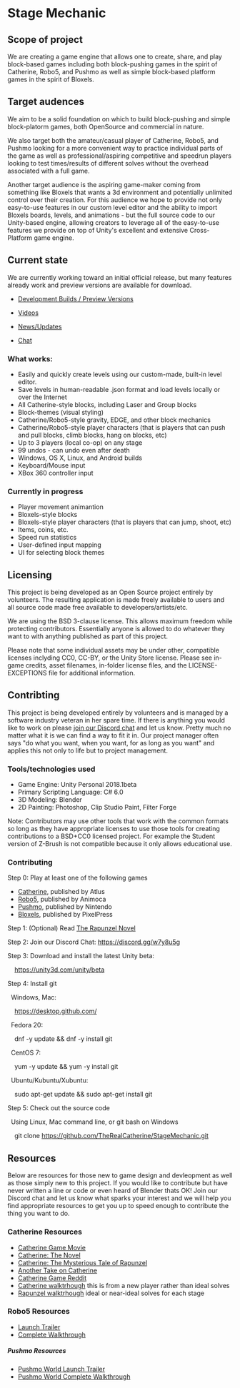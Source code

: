 # Stage Mechanic

## Scope of project

We are creating a game engine that allows one to create, share, and play block-based games including both block-pushing games in the spirit of Catherine, Robo5, and Pushmo as well as simple block-based platform games in the spirit of Bloxels.

## Target audences

We aim to be a solid foundation on which to build block-pushing and simple block-platorm games, both OpenSource and commercial in nature.

We also target both the amateur/casual player of Catherine, Robo5, and Pushmo looking for a more convenient way to practice individual parts of the game as well as professional/aspiring competitive and speedrun players looking to test times/results of different solves without the overhead associated with a full game.

Another target audience is the aspiring game-maker coming from something like Bloxels that wants a 3d environment and potentially unlimited control over their creation. For this audience we hope to provide not only easy-to-use features in our custom level editor and the ability to import Bloxels boards, levels, and animations - but the full source code to our Unity-based engine, allowing creators to leverage all of the easy-to-use features we provide on top of Unity's excellent and extensive Cross-Platform game engine.

## Current state

We are currently working toward an initial official release, but many features already work and preview versions are available for download.

* [Development Builds / Preview Versions](https://www.reddit.com/r/StageMechanic/comments/7q9jey/latest_development_build_downloads/)

* [Videos](https://www.youtube.com/channel/UCO7dcRrjPb5eCst-9uAXXPg/videos)

* [News/Updates](https://www.reddit.com/r/StageMechanic/)

* [Chat](https://discord.gg/TBU4MyE)

### What works:
* Easily and quickly create levels using our custom-made, built-in level editor.
* Save levels in human-readable .json format and load levels locally or over the Internet
* All Catherine-style blocks, including Laser and Group blocks
* Block-themes (visual styling)
* Catherine/Robo5-style gravity, EDGE, and other block mechanics
* Catherine/Robo5-style player characters (that is players that can push and pull blocks, climb blocks, hang on blocks, etc)
* Up to 3 players (local co-op) on any stage
* 99 undos - can undo even after death
* Windows, OS X, Linux, and Android builds
* Keyboard/Mouse input
* XBox 360 controller input

### Currently in progress
* Player movement animantion
* Bloxels-style blocks
* Bloxels-style player characters (that is players that can jump, shoot, etc)
* Items, coins, etc.
* Speed run statistics
* User-defined input mapping
* UI for selecting block themes

## Licensing

This project is being developed as an Open Source project entirely by volunteers. The resulting application is made freely available to users and all source code made free available to developers/artists/etc.

We are using the BSD 3-clause license. This allows maximum freedom while protecting contributors. Essentially anyone is allowed to do whatever they want to with anything published as part of this project. 

Please note that some individual assets may be under other, compatible licenses inclyding CC0, CC-BY, or the Unity Store license. Please see in-game credits, asset filenames, in-folder license files, and the LICENSE-EXCEPTIONS file for additional information.

## Contribting

This project is being developed entirely by volunteers and is managed by a software industry veteran in her spare time. If there is anything you would like to work on please [join our Discord chat](https://discord.gg/TBU4MyE) and let us know. Pretty much no matter what it is we can find a way to fit it in. Our project manager often says "do what you want, when you want, for as long as you want" and applies this not only to life but to project management.

### Tools/technologies used

* Game Engine: Unity Personal 2018.1beta
* Primary Scripting Language: C# 6.0
* 3D Modeling: Blender
* 2D Painting: Photoshop, Clip Studio Paint, Filter Forge

Note: Contributors may use other tools that work with the common formats so long as they have appropriate licenses to use those tools for creating contributions to a BSD+CC0 licensed project. For example the Student version of Z-Brush is not compatible because it only allows educational use.

### Contributing

Step 0: Play at least one of the following games
* [Catherine](http://catherine.wikia.com/wiki/Catherine_Wiki), published by Atlus
* [Robo5](https://play.google.com/store/apps/details?id=com.animoca.google.robo5&hl=en), published by Animoca
* [Pushmo](https://www.nintendo.com/games/detail/pushmo-3ds), published by Nintendo
* [Bloxels](https://www.bloxelsbuilder.com/), published by PixelPress

Step 1: (Optional) Read [The Rapunzel Novel](http://fftranslations.atspace.co.uk/rapunzel/)

Step 2: Join our Discord Chat: https://discord.gg/w7y8u5g

Step 3: Download and install the latest Unity beta:

&nbsp;&nbsp;&nbsp;&nbsp;https://unity3d.com/unity/beta

Step 4: Install git

&nbsp;&nbsp;Windows, Mac:

&nbsp;&nbsp;&nbsp;&nbsp;https://desktop.github.com/

&nbsp;&nbsp;Fedora 20:

&nbsp;&nbsp;&nbsp;&nbsp;dnf -y update && dnf -y install git

&nbsp;&nbsp;CentOS 7:

&nbsp;&nbsp;&nbsp;&nbsp;yum -y update && yum -y install git

&nbsp;&nbsp;Ubuntu/Kubuntu/Xubuntu:

&nbsp;&nbsp;&nbsp;&nbsp;sudo apt-get update && sudo apt-get install git

Step 5: Check out the source code

&nbsp;&nbsp;Using Linux, Mac command line, or git bash on Windows

&nbsp;&nbsp;&nbsp;&nbsp;git clone https://github.com/TheRealCatherine/StageMechanic.git

## Resources

Below are resources for those new to game design and devleopment as well as those simply new to this project. If you would like to contribute but have never written a line or code or even heard of Blender thats OK! Join our Discord chat and let us know what sparks your interest and we will help you find appropriate resources to get you up to speed enough to contribute the thing you want to do.

### Catherine Resources

* [Catherine Game Movie](https://www.youtube.com/watch?v=QX_ImJmCbSs)
* [Catherine: The Novel](http://fftranslations.atspace.co.uk/catherine/)
* [Catherine: The Mysterious Tale of Rapunzel](http://fftranslations.atspace.co.uk/rapunzel/index.html)
* [Another Take on Catherine](https://www.youtube.com/watch?v=f8k8dG27pB8&t=77s)
* [Catherine Game Reddit](http://reddit.com/r/catherinegame)
* [Catherine walktrhough](https://www.youtube.com/watch?v=dGdVFn8KbBc&list=PLCF294B7A87DAB31C) this is from a new player rather than ideal solves
* [Rapunzel walktrhough](https://www.youtube.com/watch?v=NLRzLdbnpLU&list=PL5775F9FDCBD08849) ideal or near-ideal solves for each stage


### Robo5 Resources

* [Launch Trailer](https://www.youtube.com/watch?v=2S96oOPK1Ck)
* [Complete Walkthrough](https://www.youtube.com/playlist?list=PL5387035B13092571)

##### Pushmo Resources

* [Pushmo World Launch Trailer](https://www.youtube.com/watch?v=Vm7qYpklhNg)
* [Pushmo World Complete Walkthrough](https://www.youtube.com/playlist?list=PLYpDU5ElRBflOhN0lC_wS13aNEVynhS99)

